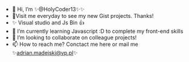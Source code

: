 - 👋 Hi, I’m ✨@HolyCoder13✨✨
- 💞️Visit me everyday to see my new Gist projects. Thanks!
- ✨ Visual studio and Js Bin 👍
- 🌱 I’m currently learning Javascript :D to complete my front-end skills
- 💞️ I’m looking to collaborate on colleague projects!
- 📫 How to reach me? Conctact me here or mail me ✨adrian.madejski@vp.pl✨

<!---
HolyCoder13/HolyCoder13 is a ✨ special ✨ repository because its `README.md` (this file) appears on your GitHub profile.
You can click the Preview link to take a look at your changes.
--->
